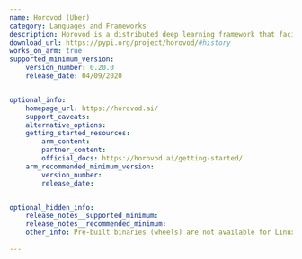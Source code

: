 ```yaml
---
name: Horovod (Uber)
category: Languages and Frameworks
description: Horovod is a distributed deep learning framework that facilitates fast and efficient training of models across multiple GPUs or machines. 
download_url: https://pypi.org/project/horovod/#history
works_on_arm: true
supported_minimum_version:
    version_number: 0.20.0
    release_date: 04/09/2020


optional_info:
    homepage_url: https://horovod.ai/
    support_caveats:
    alternative_options:
    getting_started_resources:
        arm_content: 
        partner_content: 
        official_docs: https://horovod.ai/getting-started/
    arm_recommended_minimum_version:
        version_number: 
        release_date:


optional_hidden_info:
    release_notes__supported_minimum: 
    release_notes__recommended_minimum:
    other_info: Pre-built binaries (wheels) are not available for Linux Arm64 systems. Installing with "pip3 install horovod" will first build the package from the source code. Installation and Testing is done using the released source code tar.
 
---
```

